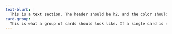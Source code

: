 ```yaml
---
text-blurb: |
  This is a text section. The header should be h2, and the color should not be changed.
card-group: |
  This is what a group of cards should look like. If a single card is needed please see "Cards" for more information.
---
```

